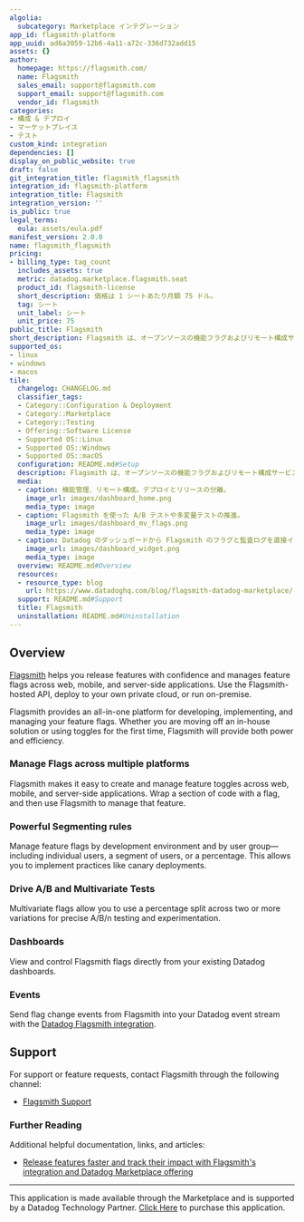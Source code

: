 ```yaml
---
algolia:
  subcategory: Marketplace インテグレーション
app_id: flagsmith-platform
app_uuid: ad6a3059-12b6-4a11-a72c-336d732add15
assets: {}
author:
  homepage: https://flagsmith.com/
  name: Flagsmith
  sales_email: support@flagsmith.com
  support_email: support@flagsmith.com
  vendor_id: flagsmith
categories:
- 構成 & デプロイ
- マーケットプレイス
- テスト
custom_kind: integration
dependencies: []
display_on_public_website: true
draft: false
git_integration_title: flagsmith_flagsmith
integration_id: flagsmith-platform
integration_title: Flagsmith
integration_version: ''
is_public: true
legal_terms:
  eula: assets/eula.pdf
manifest_version: 2.0.0
name: flagsmith_flagsmith
pricing:
- billing_type: tag_count
  includes_assets: true
  metric: datadog.marketplace.flagsmith.seat
  product_id: flagsmith-license
  short_description: 価格は 1 シートあたり月額 75 ドル。
  tag: シート
  unit_label: シート
  unit_price: 75
public_title: Flagsmith
short_description: Flagsmith は、オープンソースの機能フラグおよびリモート構成サービスです。
supported_os:
- linux
- windows
- macos
tile:
  changelog: CHANGELOG.md
  classifier_tags:
  - Category::Configuration & Deployment
  - Category::Marketplace
  - Category::Testing
  - Offering::Software License
  - Supported OS::Linux
  - Supported OS::Windows
  - Supported OS::macOS
  configuration: README.md#Setup
  description: Flagsmith は、オープンソースの機能フラグおよびリモート構成サービスです。
  media:
  - caption: 機能管理、リモート構成。デプロイとリリースの分離。
    image_url: images/dashboard_home.png
    media_type: image
  - caption: Flagsmith を使った A/B テストや多変量テストの推進。
    image_url: images/dashboard_mv_flags.png
    media_type: image
  - caption: Datadog のダッシュボードから Flagsmith のフラグと監査ログを直接インテグレーションし、制御することができます。
    image_url: images/dashboard_widget.png
    media_type: image
  overview: README.md#Overview
  resources:
  - resource_type: blog
    url: https://www.datadoghq.com/blog/flagsmith-datadog-marketplace/
  support: README.md#Support
  title: Flagsmith
  uninstallation: README.md#Uninstallation
---
```


<!--  SOURCED FROM https://github.com/DataDog/marketplace -->


## Overview

[Flagsmith][1] helps you release features with confidence and manages feature flags across web, mobile, and server-side applications. Use the Flagsmith-hosted API, deploy to your own private cloud, or run on-premise.

Flagsmith provides an all-in-one platform for developing, implementing, and managing your feature flags. Whether you are moving off an in-house solution or using toggles for the first time, Flagsmith will provide both power and efficiency.

### Manage Flags across multiple platforms

Flagsmith makes it easy to create and manage feature toggles across web, mobile, and server-side applications. Wrap a section of code with a flag, and then use Flagsmith to manage that feature.

### Powerful Segmenting rules

Manage feature flags by development environment and by user group—including individual users, a segment of users, or a percentage. This allows you to implement practices like canary deployments.

### Drive A/B and Multivariate Tests

Multivariate flags allow you to use a percentage split across two or more variations for precise A/B/n testing and experimentation.

### Dashboards

View and control Flagsmith flags directly from your existing Datadog dashboards.

### Events

Send flag change events from Flagsmith into your Datadog event stream with the [Datadog Flagsmith integration][2].

## Support

For support or feature requests, contact Flagsmith through the following channel:

- [Flagsmith Support][4]

### Further Reading

Additional helpful documentation, links, and articles:

- [Release features faster and track their impact with Flagsmith's integration and Datadog Marketplace offering][5]

[1]: https://flagsmith.com/
[2]: https://app.datadoghq.com/integrations/flagsmith
[3]: https://docs.flagsmith.com/integrations/datadog
[4]: https://flagsmith.com/contact-us/
[5]: https://www.datadoghq.com/blog/flagsmith-datadog-marketplace/
---
This application is made available through the Marketplace and is supported by a Datadog Technology Partner. <a href="https://app.datadoghq.com/marketplace/app/flagsmith-platform" target="_blank">Click Here</a> to purchase this application.